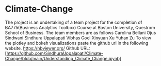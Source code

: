 # Climate-Change

The project is an undertaking of a team project for the completion of BA775(Business Analytics Toolbox) Course at Boston University, Questrom School of Business. The team members are as follows
Carolina Bellani Ojus Sindwani Sindhura Uppalapati Vibhas Goel Xinyuan Xu Yuhan Zu
To view the plotley and bokeh visualizations paste the github url in the following website. https://nbviewer.org/
Github URL: [https://github.com/SindhuraUppalapati/Climate-Change/blob/main/Understanding_Climate_Change.ipynb]
